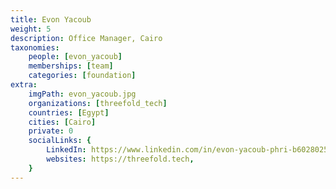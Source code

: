 ```yaml
---
title: Evon Yacoub
weight: 5
description: Office Manager, Cairo
taxonomies:
    people: [evon_yacoub]
    memberships: [team]
    categories: [foundation]
extra:
    imgPath: evon_yacoub.jpg
    organizations: [threefold_tech]
    countries: [Egypt]
    cities: [Cairo]
    private: 0
    socialLinks: {
        LinkedIn: https://www.linkedin.com/in/evon-yacoub-phri-b6028025/,
        websites: https://threefold.tech,
    }
---
```


<!--

Experienced Office Manager with a demonstrated history of working in IT industry. Skilled in Human Resources, Management, Office Administration, Administrative Coordination.

--!>